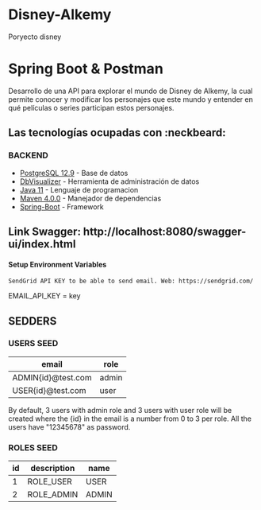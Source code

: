 # Disney-Alkemy
Poryecto disney

# Spring Boot & Postman

Desarrollo de una API para explorar el mundo de Disney de Alkemy, la cual permite conocer y modificar los personajes que este mundo y entender en qué películas o series participan estos personajes.

## Las tecnologías ocupadas con :neckbeard:

### BACKEND

- [PostgreSQL 12.9](https://www.postgresql.org/download/) - Base de datos
- [DbVisualizer](https://www.dbvis.com/) - Herramienta de administración de datos 
- [Java 11](https://www.oracle.com/ar/java/technologies/javase/jdk11-archive-downloads.html) - Lenguaje de programacion
- [Maven 4.0.0](https://maven.apache.org/index.html) - Manejador de dependencias
- [Spring-Boot](https://spring.io/projects/spring-boot) - Framework

## Link Swagger: http://localhost:8080/swagger-ui/index.html

#### Setup Environment Variables

    SendGrid API KEY to be able to send email. Web: https://sendgrid.com/

EMAIL_API_KEY = key

## SEDDERS

### USERS SEED

| email              | role  |  
|--------------------|-------|
| ADMIN{id}@test.com | admin | 
| USER{id}@test.com  | user  | 

By default, 3 users with admin role and 3 users with user role will be created where the {id} in
the email is a number from 0 to 3 per role. All the users have "12345678" as password.

### ROLES SEED

| id |  description |  name   |
|----|--------------|---------| 
| 1  |  ROLE_USER   |  USER   |
| 2  |  ROLE_ADMIN  |  ADMIN  | 

